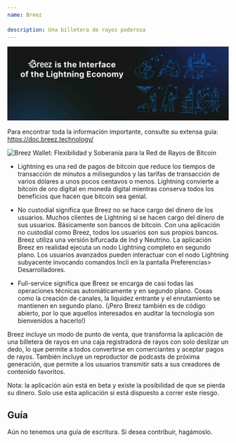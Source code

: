 ```yaml
---
name: Breez

description: Una billetera de rayos poderosa
---
```


![cover](assets/cover.jpeg)

Para encontrar toda la información importante, consulte su extensa guía: https://doc.breez.technology/

![ Breez Wallet: Flexibilidad y Soberanía para la Red de Rayos de Bitcoin ](https://youtu.be/Z_yiPM2gzk0)

- Lightning es una red de pagos de bitcoin que reduce los tiempos de transacción de minutos a milisegundos y las tarifas de transacción de varios dólares a unos pocos centavos o menos. Lightning convierte a bitcoin de oro digital en moneda digital mientras conserva todos los beneficios que hacen que bitcoin sea genial.

- No custodial significa que Breez no se hace cargo del dinero de los usuarios. Muchos clientes de Lightning sí se hacen cargo del dinero de sus usuarios. Básicamente son bancos de bitcoin. Con una aplicación no custodial como Breez, todos los usuarios son sus propios bancos. Breez utiliza una versión bifurcada de lnd y Neutrino. La aplicación Breez en realidad ejecuta un nodo Lightning completo en segundo plano. Los usuarios avanzados pueden interactuar con el nodo Lightning subyacente invocando comandos lncli en la pantalla Preferencias> Desarrolladores.

- Full-service significa que Breez se encarga de casi todas las operaciones técnicas automáticamente y en segundo plano. Cosas como la creación de canales, la liquidez entrante y el enrutamiento se mantienen en segundo plano. (¡Pero Breez también es de código abierto, por lo que aquellos interesados en auditar la tecnología son bienvenidos a hacerlo!)

Breez incluye un modo de punto de venta, que transforma la aplicación de una billetera de rayos en una caja registradora de rayos con solo deslizar un dedo, lo que permite a todos convertirse en comerciantes y aceptar pagos de rayos. También incluye un reproductor de podcasts de próxima generación, que permite a los usuarios transmitir sats a sus creadores de contenido favoritos.

Nota: la aplicación aún está en beta y existe la posibilidad de que se pierda su dinero. Solo use esta aplicación si está dispuesto a correr este riesgo.

## Guía

Aún no tenemos una guía de escritura. Si desea contribuir, hagámoslo.
